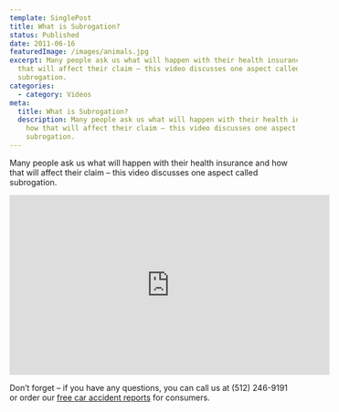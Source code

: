 ```yaml
---
template: SinglePost
title: What is Subrogation?
status: Published
date: 2011-06-16
featuredImage: /images/animals.jpg
excerpt: Many people ask us what will happen with their health insurance and how
  that will affect their claim – this video discusses one aspect called
  subrogation.
categories:
  - category: Videos
meta:
  title: What is Subrogation?
  description: Many people ask us what will happen with their health insurance and
    how that will affect their claim – this video discusses one aspect called
    subrogation.
---
```

<!--StartFragment-->

Many people ask us what will happen with their health insurance and how that will affect their claim – this video discusses one aspect called subrogation.

<iframe width="560" height="315" src="https://www.youtube.com/embed/ZvbFRU-dSGk" frameborder="0" allow="accelerometer; autoplay; encrypted-media; gyroscope; picture-in-picture" allowfullscreen></iframe>



Don’t forget – if you have any questions, you can call us at (512) 246-9191 or order our [free car accident reports](https://www.austinaccidentlawyer.com/resources/guides/) for consumers.

<!--EndFragment-->